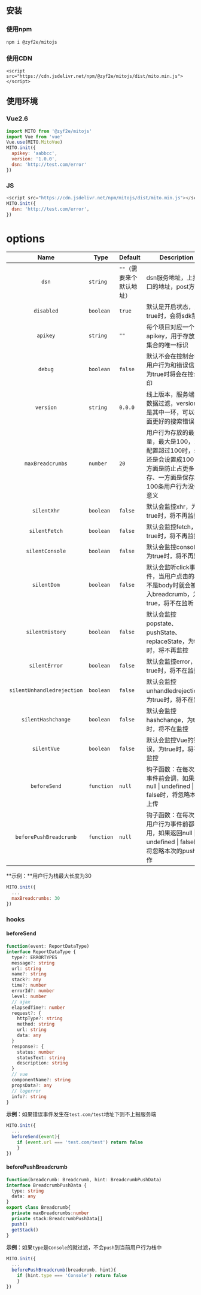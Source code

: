 ## 安装

### 使用npm

`npm i @zyf2e/mitojs`

### 使用CDN

`<script src="https://cdn.jsdelivr.net/npm/@zyf2e/mitojs/dist/mito.min.js"></script>`

## 使用环境

### Vue2.6

```javascript
import MITO from '@zyf2e/mitojs'
import Vue from 'vue'
Vue.use(MITO.MitoVue)
MITO.init({
  apikey: 'aabbcc',
  version: '1.0.0',
  dsn: 'http://test.com/error'
})
```

### JS

```javascript
<script src="https://cdn.jsdelivr.net/npm/mitojs/dist/mito.min.js"></script>
MITO.init({
  dsn: 'http://test.com/error',
})
```





# options
|            Name            | Type       | Default                  | Description                                                  |
| :------------------------: | ---------- | ------------------------ | ------------------------------------------------------------ |
|           `dsn`            | `string`   | `""`（需要来个默认地址） | dsn服务地址，上报接口的地址，post方法                        |
|         `disabled`         | `boolean`  | `true`                   | 默认是开启状态，为true时，会将sdk禁用                        |
|          `apikey`          | `string`   | `""`                     | 每个项目对应一个apikey，用于存放错误集合的唯一标识           |
|          `debug`           | `boolean`  | `false`                  | 默认不会在控制台打印用户行为和错误信息，为true时将会在控台打印 |
|         `version`          | `string`   | `0.0.0`                  | 线上版本，服务端会做数据过滤，version就是其中一环，可以在页面更好的搜索错误日志 |
|      `maxBreadcrumbs`      | `number`   | `20`                     | 用户行为存放的最大容量，最大是100，当你配置超过100时，最终还是会设置成100，一方面是防止占更多的内存、一方面是保存超过100条用户行为没多大意义 |
|        `silentXhr`         | `boolean`  | `false`                  | 默认会监控xhr，为true时，将不再监控                          |
|       `silentFetch`        | `boolean`  | `false`                  | 默认会监控fetch，为true时，将不再监控                        |
|      `silentConsole`       | `boolean`  | `false`                  | 默认会监控console，为true时，将不再监控                      |
|        `silentDom`         | `boolean`  | `false`                  | 默认会监听click事件，当用户点击的标签不是body时就会被放入breadcrumb，为true，将不在监听 |
|      `silentHistory`       | `boolean`  | `false`                  | 默认会监控popstate、pushState、replaceState，为true时，将不再监控 |
|       `silentError`        | `boolean`  | `false`                  | 默认会监控error，为true时，将不在监控                        |
| `silentUnhandledrejection` | `boolean`  | `false`                  | 默认会监控unhandledrejection，为true时，将不在监控           |
|     `silentHashchange`     | `boolean`  | `false`                  | 默认会监控hashchange，为true时，将不在监控                   |
|        `silentVue`         | `boolean`  | `false`                  | 默认会监控Vue的错误，为true时，将不在监控                    |
|        `beforeSend`        | `function` | `null`                   | 钩子函数：在每次发送事件前会调，如果返回null \| undefined \| false时，将忽略本次上传 |
|     `beforePushBreadcrumb`     | `function` | `null`                   | 钩子函数：在每次添加用户行为事件前都会调用，如果返回null \| undefined \| false时，将忽略本次的push操作 |

**示例：**用户行为栈最大长度为30

```js
MITO.init({
  ...
  maxBreadcrumbs: 30
})
```

### hooks

#### beforeSend

```typescript
function(event: ReportDataType)
interface ReportDataType {
  type?: ERRORTYPES
  message?: string
  url: string
  name?: string
  stack?: any
  time?: number
  errorId?: number
  level: number
  // ajax
  elapsedTime?: number
  request?: {
    httpType?: string
    method: string
    url: string
    data: any
  }
  response?: {
    status: number
    statusText: string
    description: string
  }
  // vue
  componentName?: string
  propsData?: any
  // logerror
  info?: string
}
```

**示例**：如果错误事件发生在`test.com/test`地址下则不上报服务端

```js
MITO.init({
  ...
  beforeSend(event){
  	if (event.url === 'test.com/test') return false
	}
})
```



#### beforePushBreadcrumb

```typescript
function(breadcrumb: Breadcrumb, hint: BreadcrumbPushData)
interface BreadcrumbPushData {
  type: string
  data: any
}
export class Breadcrumb{
  private maxBreadcrumbs:number
  private stack:BreadcrumbPushData[]
  push()
  getStack()
}

```

**示例**：如果`type`是`Console`的就过滤，不会`push`到当前用户行为栈中

```js
MITO.init({
  ...
  beforePushBreadcrumb(breadcrumb, hint){
  	if (hint.type === 'Console') return false
	}
})
```
